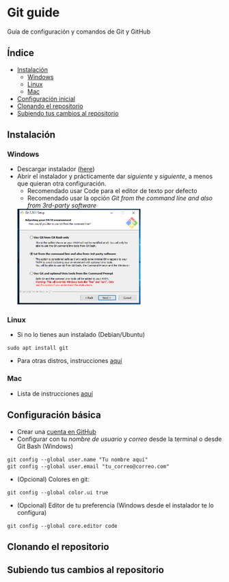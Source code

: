# Git guide

Guía de configuración y comandos de Git y GitHub

## Índice
- [Instalación](#instalación)
    - [Windows](#windows)
    - [Linux](#linux)
    - [Mac](#mac)
- [Configuración inicial](#configuración-básica)
- [Clonando el repositorio](#clonando-el-repositorio)
- [Subiendo tus cambios al repositorio](#subiendo-tus-cambios-al-repositorio)

## Instalación
### Windows
- Descargar instalador ([here](https://git-scm.com/download/win))
- Abrir el instalador y prácticamente dar *siguiente* y *siguiente*, a menos que quieran otra configuración.
    - Recomendado usar Code para el editor de texto por defecto
    - Recomendado usar la opción *Git from the command line and also from 3rd-party software*
    <img src="docs/win01.png" width="60%">

### Linux
- Si no lo tienes aun instalado (Debian/Ubuntu)
```ssh
sudo apt install git
```
- Para otras distros, instrucciones [aquí](https://git-scm.com/download/linux)

### Mac
- Lista de instrucciones [aquí](https://hackernoon.com/install-git-on-mac-a884f0c9d32c)

## Configuración básica
- Crear una [cuenta en GitHub](https://github.com/)
- Configurar con tu *nombre de usuario* y *correo* desde la terminal o desde Git Bash (Windows)
```ssh
git config --global user.name "Tu nombre aquí"
git config --global user.email "tu_correo@correo.com"
```
- (Opcional) Colores en git:
```
git config --global color.ui true
```
- (Opcional) Editor de tu preferencia (Windows desde el instalador te lo configura)
```
git config --global core.editor code
```

## Clonando el repositorio


## Subiendo tus cambios al repositorio
